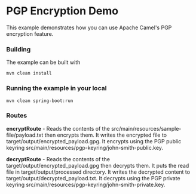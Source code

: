 # PGP Encryption Demo

This example demonstrates how you can use Apache Camel's PGP encryption feature.

### Building

The example can be built with

    mvn clean install

### Running the example in your local

    mvn clean spring-boot:run

### Routes
**encryptRoute** - Reads the contents of the src/main/resources/sample-file/payload.txt then encrypts them. It writes the encrypted file
to target/output/encrypted_payload.gpg. It encrypts using the PGP public keyring src/main/resources/pgp-keyring/john-smith-public.key.  

**decryptRoute** - Reads the contents of the target/output/encrypted_payload.gpg then decrypts them. It puts the read file in target/output/processed
directory. It writes the decrypted content to target/output/decrypted_payload.txt. It decrypts using the PGP private keyring src/main/resources/pgp-keyring/john-smith-private.key.  

